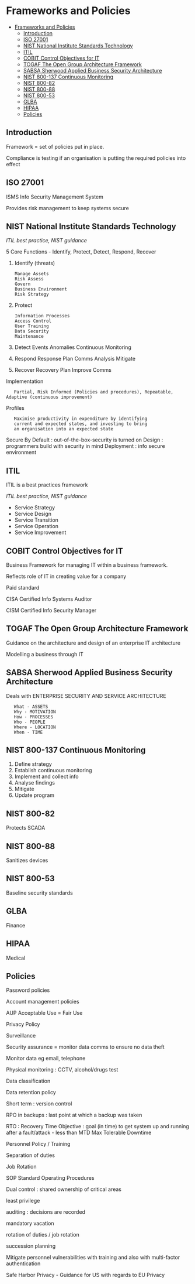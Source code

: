 # Frameworks and Policies 

- [Frameworks and Policies](#frameworks-and-policies)
  - [Introduction](#introduction)
  - [ISO 27001](#iso-27001)
  - [NIST National Institute Standards Technology](#nist-national-institute-standards-technology)
  - [ITIL](#itil)
  - [COBIT Control Objectives for IT](#cobit-control-objectives-for-it)
  - [TOGAF The Open Group Architecture Framework](#togaf-the-open-group-architecture-framework)
  - [SABSA Sherwood Applied Business Security Architecture](#sabsa-sherwood-applied-business-security-architecture)
  - [NIST 800-137 Continuous Monitoring](#nist-800-137-continuous-monitoring)
  - [NIST 800-82](#nist-800-82)
  - [NIST 800-88](#nist-800-88)
  - [NIST 800-53](#nist-800-53)
  - [GLBA](#glba)
  - [HIPAA](#hipaa)
  - [Policies](#policies)

## Introduction

Framework = set of policies put in place.

Compliance is testing if an organisation is putting the required policies into effect






## ISO 27001

ISMS Info Security Management System

Provides risk management to keep systems secure





## NIST National Institute Standards Technology

*ITIL best practice, NIST guidance*

5 Core Functions - Identify, Protect, Detect, Respond, Recover

1. Identify (threats)

       Manage Assets
       Risk Assess
       Govern
       Business Environment
       Risk Strategy
                     
2. Protect
   
       Information Processes
       Access Control
       User Training 
       Data Security
       Maintenance

3. Detect
       Events
       Anomalies
       Continuous Monitoring

4. Respond
       Response Plan
       Comms
       Analysis
       Mitigate

5. Recover
       Recovery Plan
       Improve
       Comms

Implementation

       Partial, Risk Informed (Policies and procedures), Repeatable, Adaptive (continuous improvement)
       
Profiles

       Maximise productivity in expenditure by identifying 
       current and expected states, and investing to bring
       an organisation into an expected state

Secure By Default : out-of-the-box-security is turned on
                                          Design : programmers build with security in mind
                                          Deployment : info secure environment





## ITIL 

ITIL is a best practices framework

*ITIL best practice, NIST guidance*

- Service Strategy
- Service Design
- Service Transition
- Service Operation
- Service Improvement



## COBIT Control Objectives for IT

Business Framework for managing IT within a business framework.

Reflects role of IT in creating value for a company

Paid standard

CISA Certified Info Systems Auditor

CISM Certified Info Security Manager
       





## TOGAF The Open Group Architecture Framework

Guidance on the architecture and design of an enterprise IT architecture

Modelling a business through IT


## SABSA Sherwood Applied Business Security Architecture

Deals with ENTERPRISE SECURITY AND SERVICE ARCHITECTURE

       What - ASSETS
       Why - MOTIVATION
       How - PROCESSES
       Who - PEOPLE
       Where - LOCATION
       When - TIME

## NIST 800-137 Continuous Monitoring

1. Define strategy
2. Establish continuous monitoring
3. Implement and collect info
4. Analyse findings
5. Mitigate
6. Update program

## NIST 800-82

Protects SCADA

## NIST 800-88

Sanitizes devices

## NIST 800-53

Baseline security standards

## GLBA

Finance

## HIPAA

Medical

## Policies

Password policies

Account management policies

AUP Acceptable Use = Fair Use

Privacy Policy

Surveillance

Security assurance = monitor data comms to ensure no data theft

Monitor data eg email, telephone

Physical monitoring : CCTV, alcohol/drugs test

Data classification

Data retention policy

Short term : version control

RPO in backups : last point at which a backup was taken

RTO : Recovery Time Objective : goal (in time) to get system up and running after a fault/attack - less than MTD Max Tolerable Downtime

Personnel Policy / Training

Separation of duties

Job Rotation

SOP Standard Operating Procedures

Dual control : shared ownership of critical areas

least privilege

auditing : decisions are recorded

mandatory vacation

rotation of duties / job rotation

succession planning

Mitigate personnel vulnerabilities with training and also with multi-factor authentication

Safe Harbor Privacy - Guidance for US with regards to EU Privacy